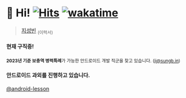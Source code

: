 # 👋 Hi! [![Hits](https://hits.seeyoufarm.com/api/count/incr/badge.svg?url=https%3A%2F%2Fgithub.com%2Fjisungbin%2Fjisungbin&count_bg=%2396D667&title_bg=%23555555&icon=ghostery.svg&icon_color=%23FFFFFF&title=see+my+profile&edge_flat=false)](https://github.com/jisungbin/fashion-guide) [![wakatime](https://wakatime.com/badge/user/2da851dd-14d7-47dd-821a-7d902e52c1c2.svg)](https://github.com/jisungbin/univ)

> [지성빈](https://resume.sungb.in/) <sub>(이력서)</sub>

#### 현재 구직중!

<sub>**2023년 기준 보충역 병력특례**가 가능한 안드로이드 개발 직군을 찾고 있습니다. (ji@sungb.in)</sub>

#### 안드로이드 과외를 진행하고 있습니다.

[@android-lesson](https://github.com/android-lesson)
